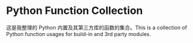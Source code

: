 # Python Function Collection
这是我整理的 Python 内置及其第三方库的函数的集合。This is a collection of Python function usages for build-in and 3rd party modules.

